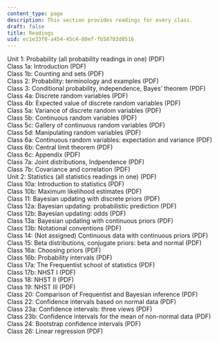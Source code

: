 ```yaml
---
content_type: page
description: This section provides readings for every class.
draft: false
title: Readings
uid: ec1e33f0-a454-45c4-80ef-fb58703d8516
---
```

Unit 1: Probability (all probability readings in one) (PDF)  
Class 1a: Introduction (PDF)     
Class 1b: Counting and sets (PDF)     
Class 2: Probability: terminology and examples (PDF)     
Class 3: Conditional probability, independence, Bayes’ theorem (PDF)     
Class 4a: Discrete random variables (PDF)     
Class 4b: Expected value of discrete random variables (PDF)    
Class 5a: Variance of discrete random variables (PDF)     
Class 5b: Continuous random variables (PDF)     
Class 5c: Gallery of continuous random variables (PDF)     
Class 5d: Manipulating random variables (PDF)     
Class 6a: Continuous random variables: expectation and variance (PDF)     
Class 6b: Central limit theorem (PDF)     
Class 6c: Appendix (PDF)    
Class 7a: Joint distributions, Indpendence (PDF)     
Class 7b: Covariance and correlation (PDF)     
Unit 2: Statistics (all statistics readings in one) (PDF)  
Class 10a: Introduction to statistics (PDF)     
Class 10b: Maximum likelihood estimates (PDF)     
Class 11: Bayesian updating with discrete priors (PDF)     
Class 12a: Bayesian updating: probabilistic prediction (PDF)     
Class 12b: Bayesian updating: odds (PDF)     
Class 13a: Bayesian updating with continuous priors (PDF)     
Class 13b: Notational conventions (PDF)     
Class 14: (Not assigned) Continuous data with continuous priors (PDF)     
Class 15: Beta distributions, conjugate priors: beta and normal (PDF)     
Class 16a: Choosing priors (PDF)     
Class 16b: Probability intervals (PDF)     
Class 17a: The Frequentist school of statistics (PDF)     
Class 17b: NHST I (PDF)     
Class 18: NHST II (PDF)     
Class 19: NHST III (PDF)     
Class 20: Comparison of Frequentist and Bayesian inference (PDF)     
Class 22: Confidence intervals based on normal data (PDF)     
Class 23a: Confidence intervals: three views (PDF)     
Class 23b: Confidence intervals for the mean of non-normal data (PDF)     
Class 24: Bootstrap confidence intervals (PDF)     
Class 26: Linear regression (PDF)